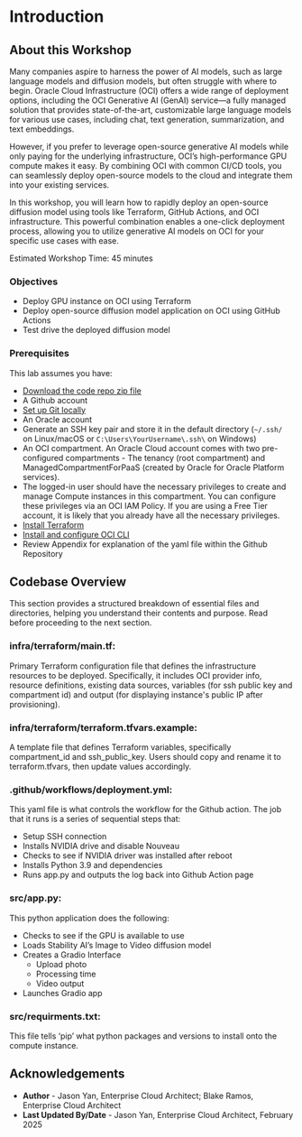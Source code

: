 # Introduction

## About this Workshop

Many companies aspire to harness the power of AI models, such as large language models and diffusion models, but often struggle with where to begin. Oracle Cloud Infrastructure (OCI) offers a wide range of deployment options, including the OCI Generative AI (GenAI) service—a fully managed solution that provides state-of-the-art, customizable large language models for various use cases, including chat, text generation, summarization, and text embeddings.  

However, if you prefer to leverage open-source generative AI models while only paying for the underlying infrastructure, OCI’s high-performance GPU compute makes it easy. By combining OCI with common CI/CD tools, you can seamlessly deploy open-source models to the cloud and integrate them into your existing services.  

In this workshop, you will learn how to rapidly deploy an open-source diffusion model using tools like Terraform, GitHub Actions, and OCI infrastructure. This powerful combination enables a one-click deployment process, allowing you to utilize generative AI models on OCI for your specific use cases with ease.

Estimated Workshop Time: 45 minutes 

### Objectives

* Deploy GPU instance on OCI using Terraform
* Deploy open-source diffusion model application on OCI using GitHub Actions
* Test drive the deployed diffusion model

### Prerequisites

This lab assumes you have:
* [Download the code repo zip file](files/Stable_Diffusion_OCI_Deployment.zip)
* A Github account
* [Set up Git locally](https://docs.github.com/en/get-started/git-basics/set-up-git)
* An Oracle account
* Generate an SSH key pair and store it in the default directory (`~/.ssh/` on Linux/macOS or `C:\Users\YourUsername\.ssh\` on Windows)
* An OCI compartment. An Oracle Cloud account comes with two pre-configured compartments - The tenancy (root compartment) and ManagedCompartmentForPaaS (created by Oracle for Oracle Platform services).
* The logged-in user should have the necessary privileges to create and manage Compute instances in this compartment. You can configure these privileges via an OCI IAM Policy. If you are using a Free Tier account, it is likely that you already have all the necessary privileges.
* [Install Terraform](https://developer.hashicorp.com/terraform/install)
* [Install and configure OCI CLI](https://docs.oracle.com/en-us/iaas/Content/API/SDKDocs/cliinstall.htm#Quickstart)
* Review Appendix for explanation of the yaml file within the Github Repository

## Codebase Overview

This section provides a structured breakdown of essential files and directories, helping you understand their contents and purpose. Read before proceeding to the next section.

### **infra/terraform/main.tf**:
Primary Terraform configuration file that defines the infrastructure resources to be deployed. Specifically, it includes OCI provider info, resource definitions, existing data sources, variables (for ssh public key and compartment id) and output (for displaying instance's public IP after provisioning).

### **infra/terraform/terraform.tfvars.example**:
A template file that defines Terraform variables, specifically compartment_id and ssh_public_key. Users should copy and rename it to terraform.tfvars, then update values accordingly.

### **.github/workflows/deployment.yml**:
This yaml file is what controls the workflow for the Github action. The job that it runs is a series of sequential steps that:
* Setup SSH connection
* Installs NVIDIA drive and disable Nouveau
* Checks to see if NVIDIA driver was installed after reboot
* Installs Python 3.9 and dependencies
* Runs app.py and outputs the log back into Github Action page

### **src/app.py**:
This python application does the following:
* Checks to see if the GPU is available to use
* Loads Stability AI’s Image to Video diffusion model
* Creates a Gradio Interface
    * Upload photo
    * Processing time
    * Video output
* Launches Gradio app

### **src/requirments.txt**:
This file tells ‘pip’ what python packages and versions to install onto the compute instance. 


## Acknowledgements
* **Author** - Jason Yan, Enterprise Cloud Architect; Blake Ramos, Enterprise Cloud Architect
* **Last Updated By/Date** - Jason Yan, Enterprise Cloud Architect, February 2025
